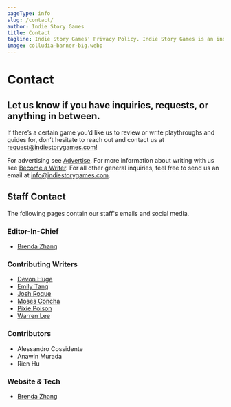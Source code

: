 ```yaml
---
pageType: info
slug: /contact/
author: Indie Story Games
title: Contact
tagline: Indie Story Games' Privacy Policy. Indie Story Games is an indie gaming website focused on games with stories to tell and the developers behind them.
image: colludia-banner-big.webp
---
```


# Contact

## Let us know if you have inquiries, requests, or anything in between.

If there’s a certain game you’d like us to review or write playthroughs and guides for, don’t hesitate to reach out and contact us at [request@indiestorygames.com][request]!

For advertising see [Advertise][advertise]. For more information about writing with us see [Become a Writer][writers]. For all other general inquiries, feel free to send us an email at [info@indiestorygames.com][info].

## Staff Contact

The following pages contain our staff's emails and social media.

### Editor-In-Chief

- [Brenda Zhang][brenda]

### Contributing Writers

- [Devon Huge][devon]
- [Emily Tang][emily]
- [Josh Roque][josh]
- [Moses Concha][moses]
- [Pixie Poison][pixie]
- [Warren Lee][warren]

### Contributors

- Alessandro Cossidente
- Anawin Murada
- Rien Hu

### Website & Tech

- [Brenda Zhang][brenda]

[info]: mailto:info@indiestorygames.com
[request]: mailto:request@indiestorygames.com
[advertise]: /ads
[writers]: /writers
[brenda]: /author/brenda
[emily]: /author/emily
[devon]: /author/devon
[moses]: /author/moses
[josh]: /author/josh
[pixie]: /author/pixie
[warren]: /author/warren
